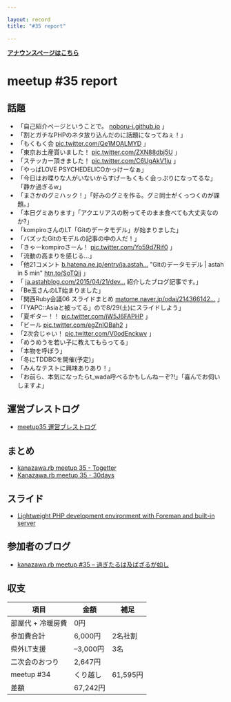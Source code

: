 ```yaml
---

layout: record
title: "#35 report"

---
```


<p> <a href="./"><strong>アナウンスページはこちら</strong></a></p>

meetup #35 report
==================

話題
----

-   「自己紹介ページということで。
    [noboru-i.github.io](http://noboru-i.github.io/) 」
-   「割とガチなPHPのネタ放り込んだのに話題になってねぇ！」
-   「もくもく会
    [pic.twitter.com/Qe1MOALMYD](https://twitter.com/BeMarble/status/622273817008738304/photo/1)
    」
-   「東京お土産貰いました！
    [pic.twitter.com/ZXN88dbj5U](http://twitter.com/cotton_desu/status/622275663504879616/photo/1)
    」
-   「ステッカー頂きました！
    [pic.twitter.com/C6UgAkV1ju](http://twitter.com/cotton_desu/status/622276086752149506/photo/1)
    」
-   「やっぱLOVE PSYCHEDELICOかっけーなぁ」
-   「今日はお喋りな人がいないからすげーもくもく会っぷりになってるな」「静か過ぎるw」
-   「まさかのグミハック！」「好みのグミを作る。グミ同士がくっつくのが課題。」
-   「本日グミあります」「アクエリアスの粉ってそのまま食べても大丈夫なのか?」
-   「kompiroさんのLT「Gitのデータモデル」が始まりました」
-   「バズッたGitのモデルの記事の中の人だ！」
-   「きゃーkompiroさーん！
    [pic.twitter.com/Yo59d7Rif0](http://twitter.com/wtnabe/status/622304444504391681/photo/1)
    」
-   「流動の高まりを感じる…」
-   「他21コメント
    [b.hatena.ne.jp/entry/ja.astah…](http://b.hatena.ne.jp/entry/ja.astahblog.com/2015/07/16/git_model/#tw?u=kkabetani)
    "Gitのデータモデル | astah in 5 min"
    [htn.to/SoTQjj](http://ja.astahblog.com/2015/07/16/git_model/) 」
-   「
    [ja.astahblog.com/2015/04/21/dev…](http://ja.astahblog.com/2015/04/21/dev-tools/)
    紹介したブログ記事です。」
-   「Be玉さんのLT始まりました」
-   「関西Ruby会議06 スライドまとめ
    [matome.naver.jp/odai/214366142…](http://matome.naver.jp/odai/2143661425669201301)
    」
-   「「YAPC::Asiaと被ってる」ので8/29(土)にスライドしよう」
-   「夏ギター！！
    [pic.twitter.com/jW5J6FAPHP](https://twitter.com/wtnabe/status/622325614507241472/photo/1)
    」
-   「ビール
    [pic.twitter.com/egZnIOBah2](https://twitter.com/cotton_desu/status/622327090055000064/photo/1)
    」
-   「2次会じゃい！
    [pic.twitter.com/V0odEnckwv](https://twitter.com/wtnabe/status/622361039972139008/photo/1)
    」
-   「めうめうを若い子に教えてもらってる」
-   「本物を呼ぼう」
-   「冬にTDDBCを開催(予定)」
-   「みんなテストに興味ありあり！」
-   「お前ら、本気になったらt\_wada呼べるかもしんねーぞ?!」「喜んでお伺いしますよ」

運営ブレストログ
----------------

-   [meetup35
    運営ブレストログ](https://github.com/kanazawarb/meetup/wiki/meetup35-%E9%81%8B%E5%96%B6%E3%83%96%E3%83%AC%E3%82%B9%E3%83%88%E3%83%AD%E3%82%B0)

まとめ
------

-   [kanazawa.rb meetup 35 - Togetter](http://togetter.com/li/849484)
-   [Kanazawa.rb meetup 35 - 30days](http://30d.jp/kzrb/25)

スライド
--------

-   [Lightweight PHP development environment with Foreman and built-in
    server](https://speakerdeck.com/wtnabe/lightweight-php-development-environment-with-foreman-and-built-in-server)

参加者のブログ
--------------

-   [kanazawa.rb meetup #35 –
    過ぎたるは及ばざるが如し](http://cotton-desu.hatenablog.com/entry/2015/07/20/225407)

収支
----

 | 項目 | 金額 | 補足
 | ---------------------- | ---------- | ---------
 | 部屋代 + 冷暖房費 | 0円 | 
 | 参加費合計 | 6,000円 | 2名社割
 | 県外LT支援 | –3,000円 | 3名
 | 二次会のおつり | 2,647円 | 
 | meetup #34 | くり越し | 61,595円 | 
 | 差額 | 67,242円 | 


